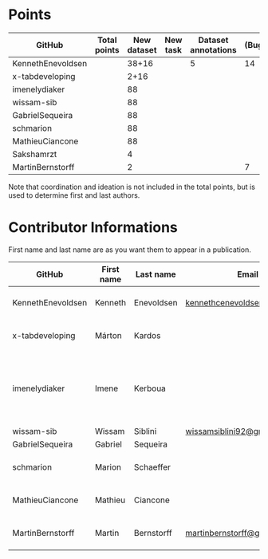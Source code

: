 # Points

| GitHub            | Total points | New dataset | New task | Dataset annotations | (Bug)fixes | Running Models | Review PR |  Paper Writing | Ideation | Coordination |
|-------------------| ------------ |-------------| -------- | ------------------- | ---------- | ------------ |-----------| -------------- | -------- | ------------- |
| KennethEnevoldsen |              | 38+16       |          |                   5 |         14 |             | 8         |                |          |              4 |
| x-tabdeveloping   |              | 2+16        |          |                     |            |              |           |                |          |               |
| imenelydiaker     |              | 88          |          |                     |            |              | 7         |                |          |               |
| wissam-sib        |              | 88          |          |                     |            |              | 1         |                |          |               |
| GabrielSequeira   |              | 88          |          |                     |            |              |           |                |          |               |
| schmarion         |              | 88          |          |                     |            |              |           |                |          |               |
| MathieuCiancone   |              | 88          |          |                     |            |              |           |                |          |               |
| Sakshamrzt        |              | 4           |          |                     |            |              |           |                |          |               |
| MartinBernstorff  |              | 2           |          |                     | 7          |                | 3         |                |          |               |




Note that coordination and ideation is not included in the total points, but is used to determine first and last authors. 

# Contributor Informations

First name and last name are as you want them to appear in a publication.

| GitHub            | First name | Last name  | Email                        | User on openreview   | Affiliations                                          |
| ----------------- | ---------- | ---------- | ---------------------------- | -------------------- | ----------------------------------------------------- |
| KennethEnevoldsen | Kenneth    | Enevoldsen | kennethcenevoldsen@gmail.com | ~Kenneth_Enevoldsen1 | Aarhus University, Denmark                            |
| x-tabdeveloping   | Márton     | Kardos     |                              | ~Márton_Kardos1      | Aarhus University, Denmark                            |
| imenelydiaker     | Imene      | Kerboua    |                              |                      | Esker, Lyon, France && INSA Lyon, LIRIS, Lyon, France |
| wissam-sib        | Wissam     | Siblini    | wissamsiblini92@gmail.com    |                      | N/A                                                   |
| GabrielSequeira   | Gabriel    | Sequeira   |                              |                      | N/A                                                   |
| schmarion         | Marion     | Schaeffer  |                              |  ~Marion_Schaeffer1  |  Wikit, Lyon, France                                  |
| MathieuCiancone   | Mathieu    | Ciancone   |                              |                      |  Wikit, Lyon, France                                  |
| MartinBernstorff  | Martin     | Bernstorff | martinbernstorff@gmail.com   | ~Martin_Bernstorff1  |  Aarhus University, Denmark                           |


